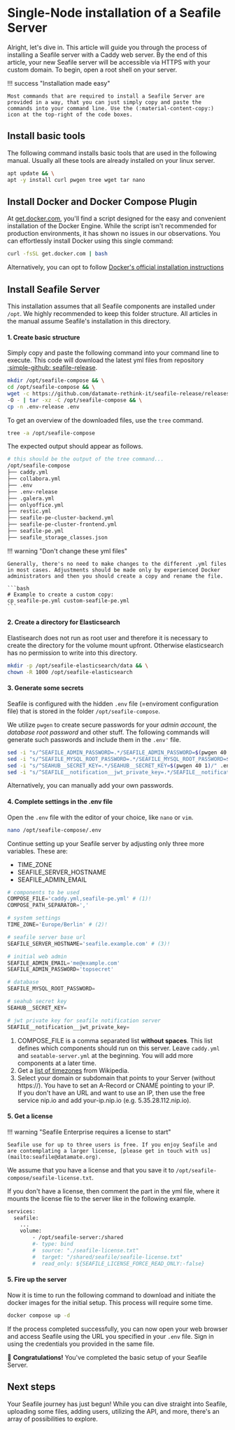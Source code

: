 # Single-Node installation of a Seafile Server

Alright, let's dive in. This article will guide you through the process of installing a Seafile server with a Caddy web server. By the end of this article, your new Seafile server will be accessible via HTTPS with your custom domain. To begin, open a root shell on your server.

!!! success "Installation made easy"

    Most commands that are required to install a Seafile Server are provided in a way, that you can just simply copy and paste the commands into your command line. Use the (:material-content-copy:) icon at the top-right of the code boxes.

## Install basic tools

The following command installs basic tools that are used in the following manual. Usually all these tools are already installed on your linux server.

```bash
apt update && \
apt -y install curl pwgen tree wget tar nano
```

## Install Docker and Docker Compose Plugin

At [get.docker.com](https://get.docker.com), you'll find a script designed for the easy and convenient installation of the Docker Engine. While the script isn't recommended for production environments, it has shown no issues in our observations. You can effortlessly install Docker using this single command:

```bash
curl -fsSL get.docker.com | bash
```

Alternatively, you can opt to follow [Docker's official installation instructions](https://docs.docker.com/engine/install/)

## Install Seafile Server

This installation assumes that all Seafile components are installed under `/opt`.
We highly recommended to keep this folder structure. All articles in the manual assume Seafile's installation in this directory.

#### 1. Create basic structure

Simply copy and paste the following command into your command line to execute. This code will download the latest yml files from repository [:simple-github: seafile-release](https://github.com/datamate-rethink-it/seafile-release).

```bash
mkdir /opt/seafile-compose && \
cd /opt/seafile-compose && \
wget -c https://github.com/datamate-rethink-it/seafile-release/releases/latest/download/seafile-compose.tar.gz \
-O - | tar -xz -C /opt/seafile-compose && \
cp -n .env-release .env
```

To get an overview of the downloaded files, use the `tree` command.

```bash
tree -a /opt/seafile-compose
```

The expected output should appear as follows.

```bash
# this should be the output of the tree command...
/opt/seafile-compose
├── caddy.yml
├── collabora.yml
├── .env
├── .env-release
├── .galera.yml
├── onlyoffice.yml
├── restic.yml
├── seafile-pe-cluster-backend.yml
├── seafile-pe-cluster-frontend.yml
├── seafile-pe.yml
├── seafile_storage_classes.json
```

!!! warning "Don't change these yml files"

    Generally, there's no need to make changes to the different .yml files in most cases. Adjustments should be made only by experienced Docker administrators and then you should create a copy and rename the file.

    ```bash
    # Example to create a custom copy:
    cp seafile-pe.yml custom-seafile-pe.yml
    ```

#### 2. Create a directory for Elasticsearch

Elastisearch does not run as root user and therefore it is necessary to create the directory for the volume mount upfront. Otherwise elasticsearch has no permission to write into this directory.

```bash
mkdir -p /opt/seafile-elasticsearch/data && \
chown -R 1000 /opt/seafile-elasticsearch
```

#### 3. Generate some secrets

Seafile is configured with the hidden `.env` file (=enviroment configuration file) that is stored in the folder `/opt/seafile-compose`.

We utilize `pwgen` to create secure passwords for your _admin account_, the _database root password_ and other stuff. The following commands will generate such passwords and include them in the `.env'` file.

```bash
sed -i "s/^SEAFILE_ADMIN_PASSWORD=.*/SEAFILE_ADMIN_PASSWORD=$(pwgen 40 1)/" .env
sed -i "s/^SEAFILE_MYSQL_ROOT_PASSWORD=.*/SEAFILE_MYSQL_ROOT_PASSWORD=$(pwgen 40 1)/" .env
sed -i "s/^SEAHUB__SECRET_KEY=.*/SEAHUB__SECRET_KEY=$(pwgen 40 1)/" .env
sed -i "s/^SEAFILE__notification__jwt_private_key=.*/SEAFILE__notification__jwt_private_key=$(pwgen 40 1)/" .env
```

Alternatively, you can manually add your own passwords.

#### 4. Complete settings in the .env file

Open the `.env` file with the editor of your choice, like `nano` or `vim`.

```bash
nano /opt/seafile-compose/.env
```

Continue setting up your Seafile server by adjusting only three more variables. These are:

- TIME_ZONE
- SEAFILE_SERVER_HOSTNAME
- SEAFILE_ADMIN_EMAIL

```python
# components to be used
COMPOSE_FILE='caddy.yml,seafile-pe.yml' # (1)!
COMPOSE_PATH_SEPARATOR=','

# system settings
TIME_ZONE='Europe/Berlin' # (2)!

# seafile server base url
SEAFILE_SERVER_HOSTNAME='seafile.example.com' # (3)!

# initial web admin
SEAFILE_ADMIN_EMAIL='me@example.com'
SEAFILE_ADMIN_PASSWORD='topsecret'

# database
SEAFILE_MYSQL_ROOT_PASSWORD=

# seahub secret key
SEAHUB__SECRET_KEY=

# jwt private key for seafile notification server
SEAFILE__notification__jwt_private_key=
```

1.  COMPOSE_FILE is a comma separated list **without spaces**. This list defines which components should run on this server. Leave `caddy.yml` and `seatable-server.yml` at the beginning. You will add more components at a later time.
2.  Get a [list of timezones](https://en.wikipedia.org/wiki/List_of_tz_database_time_zones) from Wikipedia.
3.  Select your domain or subdomain that points to your Server (without https://). You have to set an A-Record or CNAME pointing to your IP.
    <br>If you don't have an URL and want to use an IP, then use the free service nip.io and add your-ip.nip.io (e.g. 5.35.28.112.nip.io).

#### 5. Get a license

!!! warning "Seafile Enterprise requires a license to start"

    Seafile use for up to three users is free. If you enjoy Seafile and are contemplating a larger license, [please get in touch with us](mailto:seafile@datamate.org).

We assume that you have a license and that you save it to `/opt/seafile-compose/seafile-license.txt`.

If you don't have a license, then comment the part in the yml file, where it mounts the license file to the server like in the following example.

```bash
services:
  seafile:
    ...
    volume:
        - /opt/seafile-server:/shared
        #- type: bind
        #  source: "./seafile-license.txt"
        #  target: "/shared/seafile/seafile-license.txt"
        #  read_only: ${SEAFILE_LICENSE_FORCE_READ_ONLY:-false}
```

#### 5. Fire up the server

Now it is time to run the following command to download and initiate the docker images for the initial setup. This process will require some time.

```bash
docker compose up -d
```

If the process completed successfully, you can now open your web browser and access Seafile using the URL you specified in your `.env` file.
Sign in using the credentials you provided in the same file.

:partying_face: **Congratulations!** You've completed the basic setup of your Seafile Server.

## Next steps

Your Seafile journey has just begun! While you can dive straight into Seafile, uploading some files, adding users, utilizing the API, and more, there's an array of possibilities to explore.
